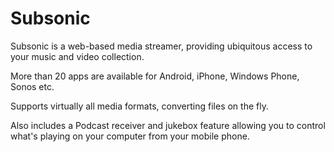 # Subsonic
Subsonic is a web-based media streamer, providing ubiquitous access to your music and video collection.

More than 20 apps are available for Android, iPhone, Windows Phone, Sonos etc.

Supports virtually all media formats, converting files on the fly.

Also includes a Podcast receiver and jukebox feature allowing you to control what's playing on your computer from your mobile phone.
